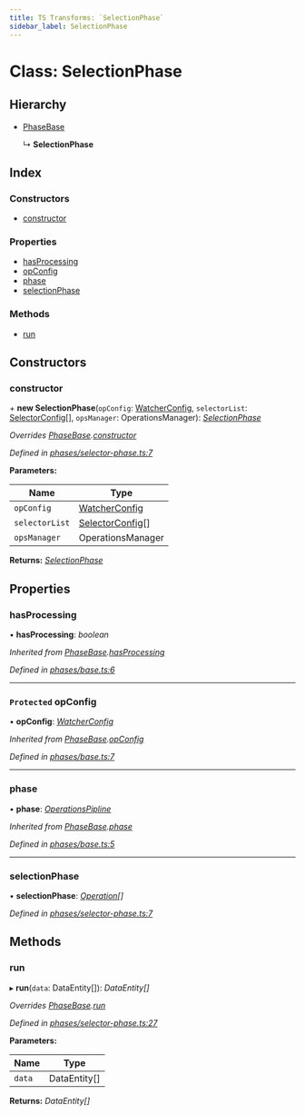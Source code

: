 ```yaml
---
title: TS Transforms: `SelectionPhase`
sidebar_label: SelectionPhase
---
```


# Class: SelectionPhase

## Hierarchy

* [PhaseBase](phasebase.md)

  ↳ **SelectionPhase**

## Index

### Constructors

* [constructor](selectionphase.md#constructor)

### Properties

* [hasProcessing](selectionphase.md#hasprocessing)
* [opConfig](selectionphase.md#protected-opconfig)
* [phase](selectionphase.md#phase)
* [selectionPhase](selectionphase.md#selectionphase)

### Methods

* [run](selectionphase.md#run)

## Constructors

###  constructor

\+ **new SelectionPhase**(`opConfig`: [WatcherConfig](../interfaces/watcherconfig.md), `selectorList`: [SelectorConfig](../interfaces/selectorconfig.md)[], `opsManager`: OperationsManager): *[SelectionPhase](selectionphase.md)*

*Overrides [PhaseBase](phasebase.md).[constructor](phasebase.md#constructor)*

*Defined in [phases/selector-phase.ts:7](https://github.com/terascope/teraslice/blob/f95bb5556/packages/ts-transforms/src/phases/selector-phase.ts#L7)*

**Parameters:**

Name | Type |
------ | ------ |
`opConfig` | [WatcherConfig](../interfaces/watcherconfig.md) |
`selectorList` | [SelectorConfig](../interfaces/selectorconfig.md)[] |
`opsManager` | OperationsManager |

**Returns:** *[SelectionPhase](selectionphase.md)*

## Properties

###  hasProcessing

• **hasProcessing**: *boolean*

*Inherited from [PhaseBase](phasebase.md).[hasProcessing](phasebase.md#hasprocessing)*

*Defined in [phases/base.ts:6](https://github.com/terascope/teraslice/blob/f95bb5556/packages/ts-transforms/src/phases/base.ts#L6)*

___

### `Protected` opConfig

• **opConfig**: *[WatcherConfig](../interfaces/watcherconfig.md)*

*Inherited from [PhaseBase](phasebase.md).[opConfig](phasebase.md#protected-opconfig)*

*Defined in [phases/base.ts:7](https://github.com/terascope/teraslice/blob/f95bb5556/packages/ts-transforms/src/phases/base.ts#L7)*

___

###  phase

• **phase**: *[OperationsPipline](../interfaces/operationspipline.md)*

*Inherited from [PhaseBase](phasebase.md).[phase](phasebase.md#phase)*

*Defined in [phases/base.ts:5](https://github.com/terascope/teraslice/blob/f95bb5556/packages/ts-transforms/src/phases/base.ts#L5)*

___

###  selectionPhase

• **selectionPhase**: *[Operation](../interfaces/operation.md)[]*

*Defined in [phases/selector-phase.ts:7](https://github.com/terascope/teraslice/blob/f95bb5556/packages/ts-transforms/src/phases/selector-phase.ts#L7)*

## Methods

###  run

▸ **run**(`data`: DataEntity[]): *DataEntity[]*

*Overrides [PhaseBase](phasebase.md).[run](phasebase.md#abstract-run)*

*Defined in [phases/selector-phase.ts:27](https://github.com/terascope/teraslice/blob/f95bb5556/packages/ts-transforms/src/phases/selector-phase.ts#L27)*

**Parameters:**

Name | Type |
------ | ------ |
`data` | DataEntity[] |

**Returns:** *DataEntity[]*
